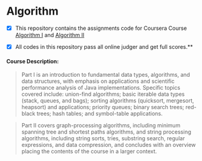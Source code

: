 # Algorithm

- [x] This repository contains the assignments code for Coursera Course [Algorithm I](https://www.coursera.org/course/algs4partI) and [Algorithm II](https://www.coursera.org/course/algs4partII)

- [x] All codes in this repository pass all online judger and get full scores.**


#### Course Description:
> Part I is an introduction to fundamental data types, algorithms, and data structures, with emphasis on applications and scientific performance analysis of Java implementations. Specific topics covered include: union-find algorithms; basic iterable data types (stack, queues, and bags); sorting algorithms (quicksort, mergesort, heapsort) and applications; priority queues; binary search trees; red-black trees; hash tables; and symbol-table applications.

> Part II covers graph-processing algorithms, including minimum spanning tree and shortest paths algorithms, and string processing algorithms, including string sorts, tries, substring search, regular expressions, and data compression, and concludes with an overview placing the contents of the course in a larger context.

